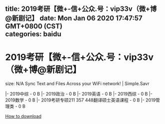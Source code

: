 
title: 2019考研【微+-信+公众.号：vip33v（微+博@新剧记】
date: Mon Jan 06 2020 17:47:57 GMT+0800 (CST)    
categories: baidu
---

# 2019考研【微+-信+公众.号：vip33v（微+博@新剧记】
size: N/A
 Sync Text and Files Across your WiFi network! | Simple.Savr
 
|- 2019中综 - 0 B
|- 2019政治 - 0 B
|- 2019英语 - 0 B
|- 2019西综 - 0 B
|- 2019数学 - 0 B
|- 2019考研专硕211 357 448翻译硕士英语课程 - 0 B
|- 2019管理类 - 0 B

[How to download](https://bpcam.bemobtrk.com/go/2ceec3aa-1ca2-46d6-b9ff-aaa5c184517c?jno=2544)
